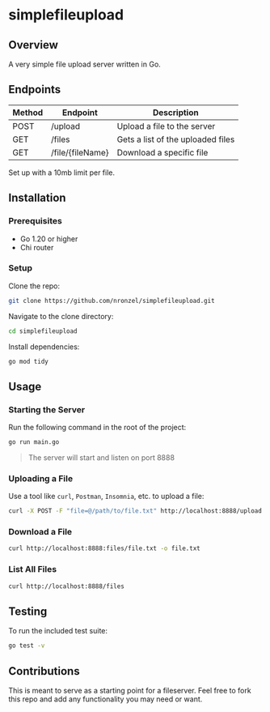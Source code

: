 # simplefileupload

## Overview

A very simple file upload server written in Go.

## Endpoints

| Method | Endpoint         | Description                       |
| ------ | ---------------- | --------------------------------- |
| POST   | /upload          | Upload a file to the server       |
| GET    | /files           | Gets a list of the uploaded files |
| GET    | /file/{fileName} | Download a specific file          |

Set up with a 10mb limit per file.

## Installation

### Prerequisites

- Go 1.20 or higher
- Chi router

### Setup

Clone the repo:

```bash
git clone https://github.com/nronzel/simplefileupload.git
```

Navigate to the clone directory:

```bash
cd simplefileupload
```

Install dependencies:

```bash
go mod tidy
```

## Usage

### Starting the Server

Run the following command in the root of the project:

```bash
go run main.go
```

> The server will start and listen on port 8888

### Uploading a File

Use a tool like `curl`, `Postman`, `Insomnia`, etc. to upload a file:

```bash
curl -X POST -F "file=@/path/to/file.txt" http://localhost:8888/upload
```

### Download a File

```bash
curl http://localhost:8888:files/file.txt -o file.txt
```

### List All Files

```bash
curl http://localhost:8888/files
```

## Testing

To run the included test suite:

```bash
go test -v
```

## Contributions

This is meant to serve as a starting point for a fileserver. Feel free to fork
this repo and add any functionality you may need or want.
